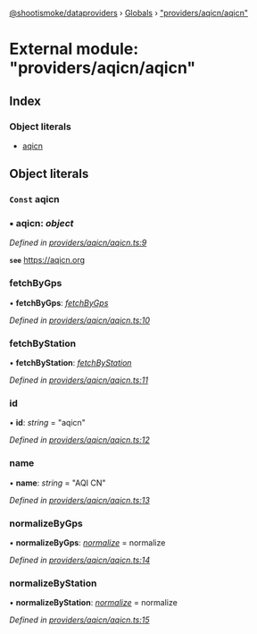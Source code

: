 [@shootismoke/dataproviders](../README.md) › [Globals](../globals.md) › ["providers/aqicn/aqicn"](_providers_aqicn_aqicn_.md)

# External module: "providers/aqicn/aqicn"

## Index

### Object literals

* [aqicn](_providers_aqicn_aqicn_.md#const-aqicn)

## Object literals

### `Const` aqicn

### ▪ **aqicn**: *object*

*Defined in [providers/aqicn/aqicn.ts:9](https://github.com/shootismoke/common/blob/0ff5619/packages/dataproviders/src/providers/aqicn/aqicn.ts#L9)*

**`see`** https://aqicn.org

###  fetchByGps

• **fetchByGps**: *[fetchByGps](_providers_aqicn_fetchby_.md#fetchbygps)*

*Defined in [providers/aqicn/aqicn.ts:10](https://github.com/shootismoke/common/blob/0ff5619/packages/dataproviders/src/providers/aqicn/aqicn.ts#L10)*

###  fetchByStation

• **fetchByStation**: *[fetchByStation](_providers_aqicn_fetchby_.md#fetchbystation)*

*Defined in [providers/aqicn/aqicn.ts:11](https://github.com/shootismoke/common/blob/0ff5619/packages/dataproviders/src/providers/aqicn/aqicn.ts#L11)*

###  id

• **id**: *string* = "aqicn"

*Defined in [providers/aqicn/aqicn.ts:12](https://github.com/shootismoke/common/blob/0ff5619/packages/dataproviders/src/providers/aqicn/aqicn.ts#L12)*

###  name

• **name**: *string* = "AQI CN"

*Defined in [providers/aqicn/aqicn.ts:13](https://github.com/shootismoke/common/blob/0ff5619/packages/dataproviders/src/providers/aqicn/aqicn.ts#L13)*

###  normalizeByGps

• **normalizeByGps**: *[normalize](_providers_aqicn_normalize_.md#normalize)* =  normalize

*Defined in [providers/aqicn/aqicn.ts:14](https://github.com/shootismoke/common/blob/0ff5619/packages/dataproviders/src/providers/aqicn/aqicn.ts#L14)*

###  normalizeByStation

• **normalizeByStation**: *[normalize](_providers_aqicn_normalize_.md#normalize)* =  normalize

*Defined in [providers/aqicn/aqicn.ts:15](https://github.com/shootismoke/common/blob/0ff5619/packages/dataproviders/src/providers/aqicn/aqicn.ts#L15)*
